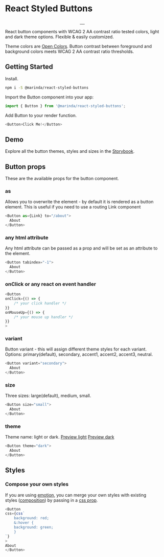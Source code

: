 # React Styled Buttons

<p align="center">
  <a href="https://travis-ci.org/mariiinda/react-styled-buttons" target="_blank">
    <img src="https://api.travis-ci.org/mariiinda/react-styled-buttons.svg?branch=master" alt="">
    </a>
  <a href="https://www.npmjs.com/package/@marinda/react-styled-buttons" target="_blank">
    <img src="https://badgen.net/npm/v/@marinda/react-styled-buttons" alt="">
    </a>
  <a href="LICENSE.md" target="_blank">
    <img src="https://badgen.net/badge/license/ISC/blue" alt="">
  </a>
  <a href="https://www.npmjs.com/package/@marinda/react-styled-buttons" target="_blank">
    <img src="https://badgen.net/npm/dt/@marinda/react-styled-buttons" alt="">
  </a>
  <a href="https://marinda.me/react-styled-buttons/?path=/story/components-button--primary" target="_blank">
    <img src="https://cdn.jsdelivr.net/gh/storybookjs/brand@master/badge/badge-storybook.svg" alt="">
  </a>
</p>


React button components with WCAG 2 AA contrast ratio tested colors, light and dark theme options. Flexible & easily customized.

Theme colors are [Open Colors](https://github.com/yeun/open-color). Button contrast between foreground and background colors meets WCAG 2 AA contrast ratio thresholds.

## Getting Started

Install.

```sh
npm i -S @marinda/react-styled-buttons
```

Import the Button component into your app:

```js
import { Button } from '@marinda/react-styled-buttons';
```

Add Button to your render function.

```js
<Button>Click Me!</Button>
```

## Demo
Explore all the button themes, styles and sizes in the [Storybook](https://marinda.me/react-styled-buttons/?path=/story/components-button--primary).

## Button props

These are the available props for the button component.

### as

Allows you to overwrite the element - by default it is rendered as a button element. This is useful if you need to use a routing Link component

```js
<Button as={Link} to="/about">
  About
</Button>
```

### any html attribute

Any html attribute can be passed as a prop and will be set as an attribute to the element.

```js
<Button tabindex="-1">
  About
</Button>
```

### onClick or any react on event handler

```js
<Button
onClick={() => {
    /* your click handler */
}}
onMouseUp={() => {
    /* your mouse up handler */
}}
>
```

### variant

Button variant - this will assign different theme styles for each variant. Options: primary(default), secondary, accent1, accent2, accent3, neutral.

```js
<Button variant="secondary">
  About
</Button>
```

### size

Three sizes: large(default), medium, small.

```js
<Button size="small">
  About
</Button>
```

### theme

Theme name: light or dark.
[Preview light](https://marinda.me/react-styled-buttons/?path=/story/ui-buttons--light-buttons)
[Preview dark](https://marinda.me/react-styled-buttons/?path=/story/ui-buttons--dark-buttons)

```js
<Button theme="dark">
  About
</Button>
```

##  Styles

### Compose your own styles
 If you are using [emotion](https://emotion.sh/), you can merge your own styles with existing styles ([composition](https://emotion.sh/docs/composition)) by passing in a [css prop](https://emotion.sh/docs/css-prop).

```js
<Button
css={css`
    background: red;
    &:hover {
    background: green;
    }
`}
>
About
</Button>
```